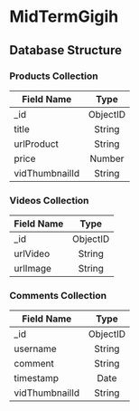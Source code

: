 # MidTermGigih

## Database Structure

### Products Collection

| Field Name  | Type |
| ------------- |:-------------:|
|_id | ObjectID |
| title      | String     |
| urlProduct      | String     |
| price      | Number     |
| vidThumbnailId      | String     |

### Videos Collection

| Field Name  | Type |
| ------------- |:-------------:|
|_id | ObjectID |
| urlVideo     | String     |
| urlImage      | String     |


### Comments Collection

| Field Name  | Type |
| ------------- |:-------------:|
|_id | ObjectID |
| username      | String     |
| comment      | String     |
|timestamp| Date |
|vidThumbnailId| String |
